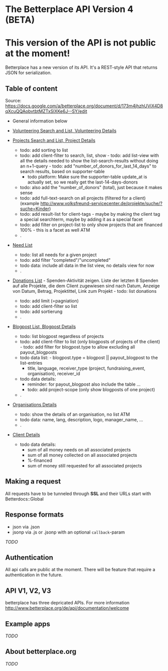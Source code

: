The Betterplace API Version 4 (BETA)
============================================

This version of the API is not public at the moment!
============================================

Betterplace has a new version of its API. It's a REST-style API that returns
JSON for serialization.


Table of content
-----------------

Source: https://docs.google.com/a/betterplace.org/document/d/173m4jhzhUViX4D8qXcuQQAobvtbtMZTxSlXKe6J--SY/edit

- General information below

- [Volunteering Search and List, Volunteering Details](sections/volunteering.md)

- [Projects Search and List, Project Details](sections/projects.md)
  - todo: add sorting to list
  - todo: add client-filter to search, list, show
  - todo: add list-view with all the details needed to show the list-search-results without doing an n+1-query
  - todo: add "number_of_donors_for_last_14_days" to search results, based on supporter-table
    - todo platform: Make sure the supporter-table update_at is actually set, so we really get the last-14-days-donors
  - todo: also add the "number_of_donors" (total), just because it makes sense
  - todo: add full-text-search on all projects (filtered for a client) (example http://www.volksfreund-servicecenter.de/projekte/suche/?suche=Kinder)
  - todo: add result-list for client-tags - maybe by making the client tag a special searchterm, maybe by adding it as a special facet
  - todo: add filter on project-list to only show projects that are financed 100% - this is a facet as well ATM
  - .

- [Need List](sections/needs.md)
  - todo: list all needs for a given project
  - todo: add filter "completed"/"uncompleted"
  - todo data: include all data in the list view, no details view for now
  - .

- [Donations List](sections/donations.md) - Spenden-Aktivität zeigen. Liste der letzten 8 Spenden auf alle Projekte, die dem Client zugewiesen sind nach Datum, Anzeige von Datum, Betrag, Projektittel, Link zum Projekt
  - todo: list donations
  - todo: add limit (=pagniation)
  - todo: add client-filter so list
  - todo: add sortierung
  - .

- [Blogpost List, Blogpost Details](sections/blogposts.md)
  - todo: list blogpost regardless of projects
  - todo: add client-filter to list (only blogposts of projects of the client)
  - todo: add filter for blogpost.type to allow excluding all payout_blogposts
  - todo data list:
    - blogpost.type = blogpost || payout_blogpost to the list-entries
    - title, language, receiver_type (project, fundraising_event, organisation), receiver_id
  - todo data details:
    - reminder: for payout_blogpost also include the table …
    - todo: add project-scope (only show blogposts of one project)
  - .

- [Organisations Details](sections/organisations.md)
  - todo: show the details of an organisation, no list ATM
  - todo data: name, lang, description, logo, manager_name, …
  - .

- [Client Details](sections/clients.md)
  - todo data details:
    - sum of all money needs on all associated projects
    - sum of all money collected on all associated projects
    - %-financed
    - sum of money still requested for all associated projects


Making a request
----------------

All requests have to be tunneled through **SSL** and their URLs start with
Betterdocs::Global


Response formats
--------------

- json via .json
- jsonp via .js or .jsonp with an optional `callback`-param

*TODO*


Authentication
--------------

All api calls are public at the moment.
There will be feature that require a authentication in the future.


API V1, V2, V3
--------------

betterplace has three depricated APIs. For more information http://www.betterplace.org/de/api/documentation/welcome


Example apps
--------------

*TODO*


About betterplace.org
--------------

*TODO*

